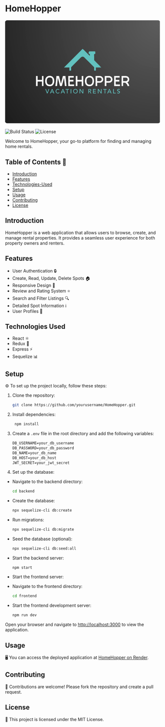 # HomeHopper

![HomeHopper Logo](frontend/public/logo.png)

![Build Status](https://img.shields.io/badge/build-passing-brightgreen)
![License](https://img.shields.io/badge/license-MIT-blue)

Welcome to HomeHopper, your go-to platform for finding and managing home rentals.

## Table of Contents 📑

- [Introduction](#introduction)
- [Features](#features)
- [Technologies-Used](#technologies-used)
- [Setup](#setup)
- [Usage](#usage)
- [Contributing](#contributing)
- [License](#license)

## Introduction

HomeHopper is a web application that allows users to browse, create, and manage rental properties. It provides a seamless user experience for both property owners and renters.

## Features

- User Authentication 🔒
- Create, Read, Update, Delete Spots 🏠
- Responsive Design 📱
- Review and Rating System ⭐
- Search and Filter Listings 🔍
- Detailed Spot Information ℹ️
- User Profiles 👤

## Technologies Used

- React ⚛️
- Redux 🔄
- Express ⚡
- Sequelize 📊

## Setup

⚙️ To set up the project locally, follow these steps:

1. Clone the repository:

   ```sh
   git clone https://github.com/yourusername/HomeHopper.git

1. Install dependencies:

   ```sh
    npm install
   ```

1. Create a `.env` file in the root directory and add the following variables:

   ```plaintext
   DB_USERNAME=your_db_username
   DB_PASSWORD=your_db_password
   DB_NAME=your_db_name
   DB_HOST=your_db_host
   JWT_SECRET=your_jwt_secret
   ```

1. Set up the database:

- Navigate to the backend directory:

   ```sh
   cd backend
   ```

- Create the database:

   ```sh
   npx sequelize-cli db:create
   ```

- Run migrations:

   ```sh
   npx sequelize-cli db:migrate
   ```

- Seed the database (optional):

   ```sh
   npx sequelize-cli db:seed:all
   ```

- Start the backend server:

   ```sh
   npm start
   ```

- Start the frontend server:

- Navigate to the frontend directory:

    ```sh
    cd frontend
    ```

- Start the frontend development server:

    ```sh
    npm run dev
    ```

 Open your browser and navigate to [http://localhost:3000](http://localhost:3000) to view the application.

## Usage

🖥️ You can access the deployed application at [HomeHopper on Render](https://homehopper.onrender.com).

## Contributing

🤝 Contributions are welcome! Please fork the repository and create a pull request.

## License

📄 This project is licensed under the MIT License.
